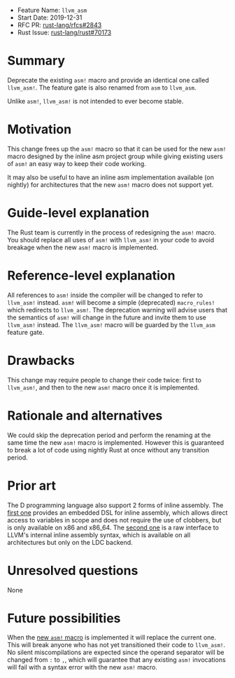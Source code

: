 - Feature Name: `llvm_asm`
- Start Date: 2019-12-31
- RFC PR: [rust-lang/rfcs#2843](https://github.com/rust-lang/rfcs/pull/2843)
- Rust Issue: [rust-lang/rust#70173](https://github.com/rust-lang/rust/issues/70173)

# Summary
[summary]: #summary

Deprecate the existing `asm!` macro and provide an identical one called
`llvm_asm!`. The feature gate is also renamed from `asm` to `llvm_asm`.

Unlike `asm!`, `llvm_asm!` is not intended to ever become stable.

# Motivation
[motivation]: #motivation

This change frees up the `asm!` macro so that it can be used for the new
`asm!` macro designed by the inline asm project group while giving existing
users of `asm!` an easy way to keep their code working.

It may also be useful to have an inline asm implementation available
(on nightly) for architectures that the new `asm!` macro does not support yet.

# Guide-level explanation
[guide-level-explanation]: #guide-level-explanation

The Rust team is currently in the process of redesigning the `asm!` macro.
You should replace all uses of `asm!` with `llvm_asm!` in your code to avoid breakage when the new `asm!` macro is implemented.

# Reference-level explanation
[reference-level-explanation]: #reference-level-explanation

All references to `asm!` inside the compiler will be changed to refer to `llvm_asm!` instead.
`asm!` will become a simple (deprecated) `macro_rules!` which redirects to `llvm_asm!`.
The deprecation warning will advise users that the semantics of `asm!` will change in the future and invite them to use `llvm_asm!` instead. The `llvm_asm!` macro will be guarded by the `llvm_asm` feature gate.

# Drawbacks
[drawbacks]: #drawbacks

This change may require people to change their code twice: first to `llvm_asm!`, and then to the new
`asm!` macro once it is implemented.

# Rationale and alternatives
[rationale-and-alternatives]: #rationale-and-alternatives

We could skip the deprecation period and perform the renaming at the same time the new `asm!` macro
is implemented. However this is guaranteed to break a lot of code using nightly Rust at once without
any transition period.

# Prior art
[prior-art]: #prior-art

The D programming language also support 2 forms of inline assembly. The [first one][d-asm] provides an embedded DSL
for inline assembly, which allows direct access to variables in scope and does not require the use of clobbers, but is only available on x86 and x86_64. The [second one][d-llvm-asm] is a raw interface to LLVM's internal inline assembly syntax, which is available on all architectures but only on the LDC backend.

[d-asm]: https://dlang.org/spec/iasm.html
[d-llvm-asm]: https://wiki.dlang.org/LDC_inline_assembly_expressions

# Unresolved questions
[unresolved-questions]: #unresolved-questions

None

# Future possibilities
[future-possibilities]: #future-possibilities

When the [new `asm!` macro][inline-asm-rfc] is implemented it will replace the current one. This
will break anyone who has not yet transitioned their code to `llvm_asm!`. No
silent miscompilations are expected since the operand separator will be changed
from `:` to `,`, which will guarantee that any existing `asm!` invocations will
fail with a syntax error with the new `asm!` macro.

[inline-asm-rfc]: https://github.com/rust-lang/rfcs/pull/2873
